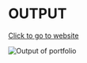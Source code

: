 # OUTPUT 
<a href="https://rishuranjan11.github.io/My-portfolio/">Click to go to website</a>

![Output of portfolio](output.gif)
